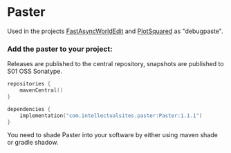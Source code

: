 # Paster

Used in the projects [FastAsyncWorldEdit](https://github.com/IntellectualSites/FastAsyncWorldEdit) and [PlotSquared](https://github.com/IntellectualSites/PlotSquared) as "debugpaste".

### Add the paster to your project:
Releases are published to the central repository, snapshots are published to S01 OSS Sonatype.

```kotlin
repositories {
    mavenCentral()
}

dependencies {
    implementation("com.intellectualsites.paster:Paster:1.1.1")
}
```
You need to shade Paster into your software by either using maven shade or gradle shadow.
